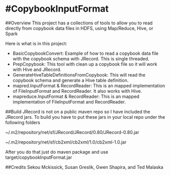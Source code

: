 #CopybookInputFormat
===============
##Overview
This project has a collections of tools to allow you to read directly from copybook data files in HDFS, using Map/Reduce, Hive, or Spark

Here is what is in this project:
* BasicCopybookConvert: Example of how to read a copybook data file with the copybook schema with JRecord.  This is single threaded.
* PrepCopybook: This tool with clean up a copybook file so it will work with Hive and JRecord.
* GenerateHiveTableDefinitionsFromCopybook: This will read the copybook schema and generate a Hive table definition.
* mapred.InputFormat & RecordReader: This is an mapped implementation of FileInputFormat and RecordReader.  It also works with Hive.
* mapreduce.InputFormat & RecordReader: This is an mapped implementation of FileInputFormat and RecordReader.  

##Build
JRecord is not on a public maven repo so I have included the JRecord jars.  To build you have to put these jars in your local repo under the following folders

~/.m2/repository/net/sf/JRecord/JRecord/0.80/JRecord-0.80.jar

~/.m2/repository/net/sf/cb2xml/cb2xml/1.0/cb2xml-1.0.jar

After you do that just do maven package and use target/copybookInputFormat.jar

##Credits
Sekou Mckissick, Susan Greslik, Gwen Shapira, and Ted Malaska



